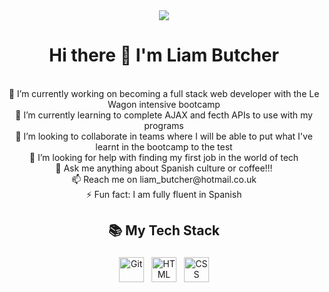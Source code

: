 <div align="center">
	<img src="https://media3.giphy.com/media/v1.Y2lkPTc5MGI3NjExeGJlc2l4bmFidnoydzY4bDdqMXcwOWNkZHh5ZWZ1dmVweDZpNXduaiZlcD12MV9pbnRlcm5hbF9naWZfYnlfaWQmY3Q9Zw/f3iwJFOVOwuy7K6FFw/giphy.gif">
	<h1>Hi there 👋 I'm Liam Butcher</h1
</div
## About Me <br><br>
🔭 I’m currently working on becoming a full stack web developer with the Le Wagon intensive bootcamp <br>
🌱 I’m currently learning to complete AJAX and fecth APIs to use with my programs <br>
👯 I’m looking to collaborate in teams where I will be able to put what I've learnt in the bootcamp to the test <br>
🤔 I’m looking for help with finding my first job in the world of tech <br>
💬 Ask me anything about Spanish culture or coffee!!! <br>
📫 Reach me on liam_butcher@hotmail.co.uk <br>
⚡ Fun fact: I am fully fluent in Spanish <br>

## 📚 My Tech Stack 

<p align="center">
	<img title="Git" alt="Git" src="https://github.com/user-attachments/assets/5f82e3b9-1c55-4356-8baa-d4fb686c9207" width="40" height="40" style="vertical-align:down; margin:4px"/>
	<img title="HTML" alt="HTML" src="https://github.com/user-attachments/assets/25b0775d-4f2a-4b0d-8c7b-7485aae36b3d" width="40" height="40" style="vertical-align:down; margin:4px"/>
	<img title="CSS" alt="CSS" src="https://github.com/user-attachments/assets/3606769f-7ef1-4e1d-a172-c0dc81609175" width="40" height="40" style="vertical-align:down; margin:4px"/> 
</p>  
